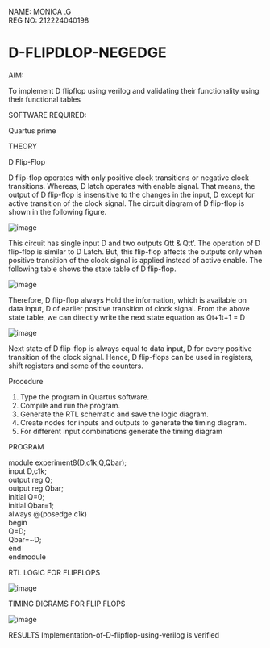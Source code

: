 NAME: MONICA .G       
REG NO: 212224040198    
# D-FLIPDLOP-NEGEDGE

AIM:

To implement  D flipflop using verilog and validating their functionality using their functional tables

SOFTWARE REQUIRED:

Quartus prime

THEORY

D Flip-Flop

D flip-flop operates with only positive clock transitions or negative clock transitions. Whereas, D latch operates with enable signal. That means, the output of D flip-flop is insensitive to the changes in the input, D except for active transition of the clock signal. The circuit diagram of D flip-flop is shown in the following figure.

![image](https://github.com/naavaneetha/D-FLIPDLOP-NEGEDGE/assets/154305477/48c81fe8-bc3f-40e7-95e2-519fc155ad51)

This circuit has single input D and two outputs Qtt & Qtt’. The operation of D flip-flop is similar to D Latch. But, this flip-flop affects the outputs only when positive transition of the clock signal is applied instead of active enable. The following table shows the state table of D flip-flop.

![image](https://github.com/naavaneetha/D-FLIPDLOP-NEGEDGE/assets/154305477/e5f3fda7-68ec-4a3a-a0a4-cf6f9cc4ab55)

Therefore, D flip-flop always Hold the information, which is available on data input, D of earlier positive transition of clock signal. From the above state table, we can directly write the next state equation as Qt+1t+1 = D

![image](https://github.com/naavaneetha/D-FLIPDLOP-NEGEDGE/assets/154305477/8592c0d8-2917-4142-91b9-d6c30dd891d2)

Next state of D flip-flop is always equal to data input, D for every positive transition of the clock signal. Hence, D flip-flops can be used in registers, shift registers and some of the counters.

Procedure
1. Type the program in Quartus software.
2. Compile and run the program.
3. Generate the RTL schematic and save the logic diagram.
4. Create nodes for inputs and outputs to generate the timing diagram.
5. For different input combinations generate the timing diagram

PROGRAM

module experiment8(D,c1k,Q,Qbar);         
input D,c1k;       
output reg Q;          
output reg Qbar;            
initial Q=0;            
initial Qbar=1;            
always @(posedge c1k)           
begin             
Q=D;           
Qbar=~D;           
end             
endmodule                 


RTL LOGIC FOR FLIPFLOPS

![image](https://github.com/user-attachments/assets/06cf7867-3b20-47b4-8bd2-b2d68e1e1f5f)



TIMING DIGRAMS FOR FLIP FLOPS

![image](https://github.com/user-attachments/assets/0f510e40-8ab8-4239-ac09-2274e23135dc)


RESULTS
Implementation-of-D-flipflop-using-verilog is verified
